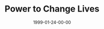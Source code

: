 ---
layout: message
category: message
series: "The Power of Money"
title: "Power to Change Lives"
date: 1999-01-24-00-00
message_id: 410
---